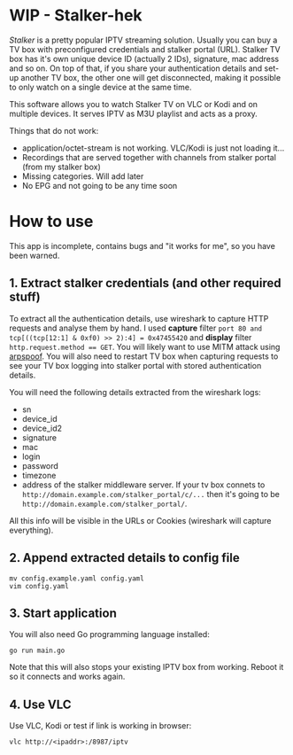 # WIP - Stalker-hek

*Stalker* is a pretty popular IPTV streaming solution. Usually you can buy a TV box with preconfigured credentials and stalker portal (URL). Stalker TV box has it's own unique device ID (actually 2 IDs), signature, mac address and so on. On top of that, if you share your authentication details and set-up another TV box, the other one will get disconnected, making it possible to only watch on a single device at the same time.

This software allows you to watch Stalker TV on VLC or Kodi and on multiple devices. It serves IPTV as M3U playlist and acts as a proxy.

Things that do not work:
* application/octet-stream is not working. VLC/Kodi is just not loading it...
* Recordings that are served together with channels from stalker portal (from my stalker box)
* Missing categories. Will add later
* No EPG and not going to be any time soon

# How to use

This app is incomplete, contains bugs and "it works for me", so you have been warned.

## 1. Extract stalker credentials (and other required stuff)

To extract all the authentication details, use wireshark to capture HTTP requests and analyse them by hand. I used **capture** filter `port 80 and tcp[((tcp[12:1] & 0xf0) >> 2):4] = 0x47455420` and **display** filter `http.request.method == GET`. You will likely want to use MITM attack using [arpspoof](https://www.irongeek.com/i.php?page=security/arpspoof). You will also need to restart TV box when capturing requests to see your TV box logging into stalker portal with stored authentication details.

You will need the following details extracted from the wireshark logs:
* sn
* device_id
* device_id2
* signature
* mac
* login
* password
* timezone
* address of the stalker middleware server. If your tv box connets to `http://domain.example.com/stalker_portal/c/...` then it's going to be `http://domain.example.com/stalker_portal/`.

All this info will be visible in the URLs or Cookies (wireshark will capture everything).

## 2. Append extracted details to config file

```
mv config.example.yaml config.yaml
vim config.yaml
```

## 3. Start application

You will also need Go programming language installed:
```
go run main.go
```
Note that this will also stops your existing IPTV box from working. Reboot it so it connects and works again.

## 4. Use VLC

Use VLC, Kodi or test if link is working in browser:
```
vlc http://<ipaddr>:/8987/iptv
```
